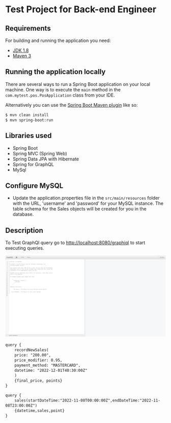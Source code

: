 # Test Project for Back-end Engineer


## Requirements

For building and running the application you need:

- [JDK 1.8](http://www.oracle.com/technetwork/java/javase/downloads/jdk8-downloads-2133151.html)
- [Maven 3](https://maven.apache.org)

## Running the application locally

There are several ways to run a Spring Boot application on your local machine. One way is to execute the `main` method in the `com.mytest.pos.PosApplication` class from your IDE.

Alternatively you can use the [Spring Boot Maven plugin](https://docs.spring.io/spring-boot/docs/current/reference/html/build-tool-plugins-maven-plugin.html) like so:

```shell
$ mvn clean install
$ mvn spring-boot:run
```

## Libraries used
- Spring Boot
- Spring MVC (Spring Web)
- Spring Data JPA with Hibernate
- Spring for GraphQL
- MySql

## Configure MySQL
- Update the application.properties file in the `src/main/resources` folder with the URL, 'username' and 'password' for your MySQL instance. The table schema for the Sales objects will be created for you in the database.

## Description

To Test GraphQl query
go to [http://localhost:8080/graphiql](http://localhost:8080/graphiql) to start executing queries.

![](Screenshots/graphiql.png)

```
query { 
	recordNewSales(
	price: "200.00",
	price_modifier: 0.95,
	payment_method: "MASTERCARD",
	datetime: "2022-12-01T40:30:00Z"
	)
	{final_price, points}
}
```

```
query { 
	sales(startDateTime:"2022-11-08T00:00:00Z",endDateTime:"2022-11-08T23:00:00Z")
	{datetime,sales,point} 
}
```
